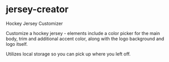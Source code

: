 # jersey-creator
Hockey Jersey Customizer

Customize a hockey jersey - elements include a color picker for the main body, trim and additional accent color, along with the logo background and logo itself. 

Utilizes local storage so you can pick up where you left off. 
